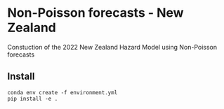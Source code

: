 # Non-Poisson forecasts - New Zealand
Constuction of the 2022 New Zealand Hazard Model using Non-Poisson forecasts

## Install
```
conda env create -f environment.yml
pip install -e .
```